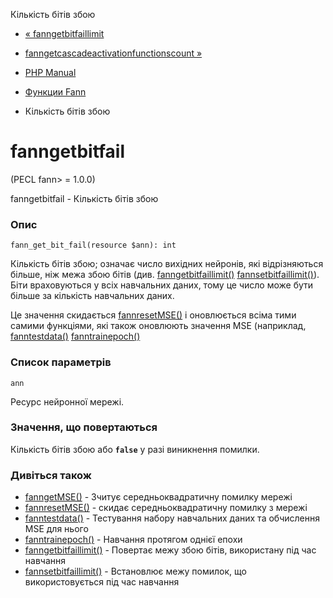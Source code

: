 Кількість бітів збою

-   [« fanngetbitfaillimit](function.fann-get-bit-fail-limit.html)
    
-   [fanngetcascadeactivationfunctionscount »](function.fann-get-cascade-activation-functions-count.html)
    
-   [PHP Manual](index.html)
    
-   [Функции Fann](ref.fann.html)
    
-   Кількість бітів збою
    

# fanngetbitfail

(PECL fann> = 1.0.0)

fanngetbitfail - Кількість бітів збою

### Опис

```methodsynopsis
fann_get_bit_fail(resource $ann): int
```

Кількість бітів збою; означає число вихідних нейронів, які відрізняються більше, ніж межа збою бітів (див. [fanngetbitfaillimit()](function.fann-get-bit-fail-limit.html) [fannsetbitfaillimit()](function.fann-set-bit-fail-limit.html)). Біти враховуються у всіх навчальних даних, тому це число може бути більше за кількість навчальних даних.

Це значення скидається [fannresetMSE()](function.fann-reset-mse.html) і оновлюється всіма тими самими функціями, які також оновлюють значення MSE (наприклад, [fanntestdata()](function.fann-test-data.html) [fanntrainepoch()](function.fann-train-epoch.html)

### Список параметрів

`ann`

Ресурс нейронної мережі.

### Значення, що повертаються

Кількість бітів збою або **`false`** у разі виникнення помилки.

### Дивіться також

-   [fanngetMSE()](function.fann-get-mse.html) - Зчитує середньоквадратичну помилку мережі
-   [fannresetMSE()](function.fann-reset-mse.html) - скидає середньоквадратичну помилку з мережі
-   [fanntestdata()](function.fann-test-data.html) - Тестування набору навчальних даних та обчислення MSE для нього
-   [fanntrainepoch()](function.fann-train-epoch.html) - Навчання протягом однієї епохи
-   [fanngetbitfaillimit()](function.fann-get-bit-fail-limit.html) - Повертає межу збою бітів, використану під час навчання
-   [fannsetbitfaillimit()](function.fann-set-bit-fail-limit.html) - Встановлює межу помилок, що використовується під час навчання